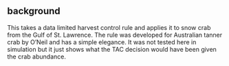 ## background

This takes a data limited harvest control rule and applies it to snow
crab from the Gulf of St. Lawrence. The rule was developed for
Australian tanner crab by O’Neil and has a simple elegance. It was not
tested here in simulation but it just shows what the TAC decision would
have been given the crab abundance.
